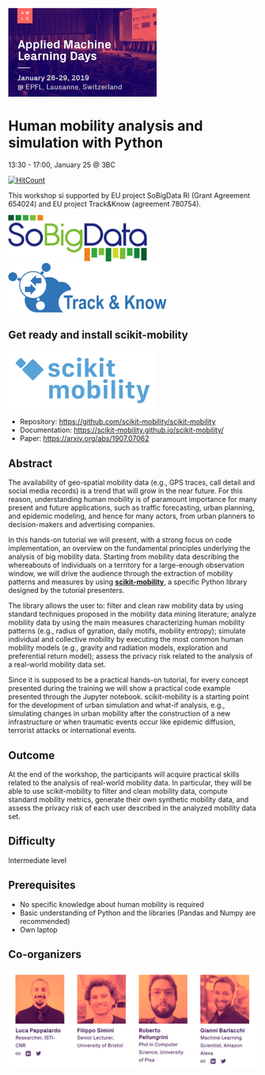 <img src="AMLD_Lausanne.jpeg" width=300/>

# Human mobility analysis and simulation with Python
13:30 - 17:00, January 25 @ 3BC

[![HitCount](http://hits.dwyl.io/scikit-mobility/tutorials.svg)](http://hits.dwyl.io/scikit-mobility/tutorials)

This workshop si supported by EU project SoBigData RI (Grant Agreement 654024) and EU project Track&Know (agreement 780754).

<p float="left">
  <img src="sobigdata_logo.jpg" width="280" /> 
  <img src="trackandknow_logo.png" width="320" /> 
</p>

## Get ready and install scikit-mobility

<img src="logo_skmob.png" width="300" />

- Repository: https://github.com/scikit-mobility/scikit-mobility
- Documentation: https://scikit-mobility.github.io/scikit-mobility/
- Paper: https://arxiv.org/abs/1907.07062


## Abstract
The availability of geo-spatial mobility data (e.g., GPS traces, call detail and social media records) is a trend that will grow in the near future.
For this reason, understanding human mobility is of paramount importance for many present and future applications, such as traffic forecasting, urban planning, and epidemic modeling, and hence for many actors, from urban planners to decision-makers and advertising companies.

In this hands-on tutorial we will present, with a strong focus on code implementation, an overview on the fundamental principles underlying the analysis of big mobility data.
Starting from mobility data describing the whereabouts of individuals on a territory for a large-enough observation window, we will drive the audience through the extraction of mobility patterns and measures by using **[scikit-mobility](https://github.com/scikit-mobility/scikit-mobility)**, a specific Python library designed by the tutorial presenters.

The library allows the user to: filter and clean raw mobility data by using standard techniques proposed in the mobility data mining literature; analyze mobility data by using the main measures characterizing human mobility patterns (e.g., radius of gyration, daily motifs, mobility entropy); simulate individual and collective mobility by executing the most common human mobility models (e.g., gravity and radiation models, exploration and preferential return model); assess the privacy risk related to the analysis of a real-world mobility data set.

Since it is supposed to be a practical hands-on tutorial, for every concept presented during the training we will show a practical code example presented through the Jupyter notebook. scikit-mobility is a starting point for the development of urban simulation and what-if analysis, e.g., simulating changes in urban mobility after the construction of a new infrastructure or when traumatic events occur like epidemic diffusion, terrorist attacks or international events.

## Outcome
At the end of the workshop, the participants will acquire practical skills related to the analysis of real-world mobility data. In particular, they will be able to use scikit-mobility to filter and clean mobility data, compute standard mobility metrics, generate their own synthetic mobility data, and assess the privacy risk of each user described in the analyzed mobility data set.

## Difficulty
Intermediate level

## Prerequisites
- No specific knowledge about human mobility is required
- Basic understanding of Python and the libraries (Pandas and Numpy are recommended)
- Own laptop

## Co-organizers
<img src="developers_scikitmobility.png" width=600/>
